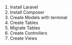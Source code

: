 1. Install Laravel
2. Install Composer
3. Create Models with terminal
4. Create Tables
5. Migrate Tables
6. Create Controllers
7. Create Views